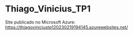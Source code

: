 # Thiago_Vinicius_TP1

Site publicado no Microsoft Azure:
https://thiagoviniciustp120230219194145.azurewebsites.net/
